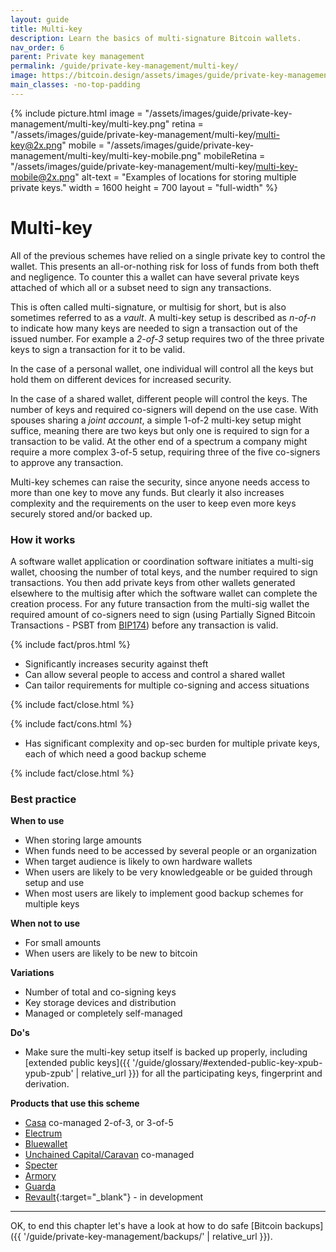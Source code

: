 ```yaml
---
layout: guide
title: Multi-key
description: Learn the basics of multi-signature Bitcoin wallets.
nav_order: 6
parent: Private key management
permalink: /guide/private-key-management/multi-key/
image: https://bitcoin.design/assets/images/guide/private-key-management/multi-key/multi-key-preview.png
main_classes: -no-top-padding
---
```


<!--

Editor's notes

Descriptions of multi-key schemes.

-->

{% include picture.html
   image = "/assets/images/guide/private-key-management/multi-key/multi-key.png"
   retina = "/assets/images/guide/private-key-management/multi-key/multi-key@2x.png"
   mobile = "/assets/images/guide/private-key-management/multi-key/multi-key-mobile.png"
   mobileRetina = "/assets/images/guide/private-key-management/multi-key/multi-key-mobile@2x.png"
   alt-text = "Examples of locations for storing multiple private keys."
   width = 1600
   height = 700
   layout = "full-width"
%}

# Multi-key

All of the previous schemes have relied on a single private key to control the wallet. This presents an all-or-nothing risk for loss of funds from both theft and negligence. To counter this a wallet can have several private keys attached of which all or a subset need to sign any transactions.

This is often called multi-signature, or multisig for short, but is also sometimes referred to as a *vault*. A multi-key setup is described as *n-of-n* to indicate how many keys are needed to sign a transaction out of the issued number. For example a *2-of-3* setup requires two of the three private keys to sign a transaction for it to be valid.

In the case of a personal wallet, one individual will control all the keys but hold them on different devices for increased security.

In the case of a shared wallet, different people will control the keys. The number of keys and required co-signers will depend on the use case. With spouses sharing a *joint account*, a simple 1-of-2 multi-key setup might suffice, meaning there are two keys but only one is required to sign for a transaction to be valid. At the other end of a spectrum a company might require a more complex 3-of-5 setup, requiring three of the five co-signers to approve any transaction.

Multi-key schemes can raise the security, since anyone needs access to more than one key to move any funds. But clearly it also increases complexity and the requirements on the user to keep even more keys securely stored and/or backed up.

### How it works
A software wallet application or coordination software initiates a multi-sig wallet, choosing the number of total keys, and the number required to sign transactions. You then add private keys from other wallets generated elsewhere to the multisig after which the software wallet can complete the creation process. For any future transaction from the multi-sig wallet the required amount of co-signers need to sign (using Partially Signed Bitcoin Transactions - PSBT from [BIP174](https://github.com/bitcoin/bips/blob/master/bip-0174.mediawiki)) before any transaction is valid.

{% include fact/pros.html %}

- Significantly increases security against theft
- Can allow several people to access and control a shared wallet
- Can tailor requirements for multiple co-signing and access situations

{% include fact/close.html %}

{% include fact/cons.html %}

- Has significant complexity and op-sec burden for multiple private keys, each of which need a good backup scheme

{% include fact/close.html %}

### Best practice

**When to use**
- When storing large amounts
- When funds need to be accessed by several people or an organization
- When target audience is likely to own hardware wallets
- When users are likely to be very knowledgeable or be guided through setup and use
- When most users are likely to implement good backup schemes for multiple keys

**When not to use**
- For small amounts
- When users are likely to be new to bitcoin

**Variations**
- Number of total and co-signing keys
- Key storage devices and distribution
- Managed or completely self-managed

**Do's**
- Make sure the multi-key setup itself is backed up properly, including [extended public keys]({{ '/guide/glossary/#extended-public-key-xpub-ypub-zpub' | relative_url }}) for all the participating keys, fingerprint and derivation.

**Products that use this scheme**
- [Casa](https://keys.casa) co-managed 2-of-3, or 3-of-5
- [Electrum](https://electrum.org)
- [Bluewallet](https://bluewallet.io)
- [Unchained Capital/Caravan](https://unchained-capital.com) co-managed
- [Specter](https://specter.solutions)
- [Armory](https://btcarmory.com)
- [Guarda](https://guarda.com)
- [Revault](https://revault.dev){:target="_blank"} - in development

---

OK, to end this chapter let's have a look at how to do safe [Bitcoin backups]({{ '/guide/private-key-management/backups/' | relative_url }}).
